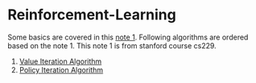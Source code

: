 # Reinforcement-Learning
Some basics are covered in this [note 1](https://github.com/Shauqi/Reinforcement-Learning/blob/main/Reinforcement_Learning_Note_1.pdf). Following algorithms are ordered based on the note 1. This note 1 is from stanford course cs229.

1. [Value Iteration Algorithm](https://github.com/Shauqi/Reinforcement-Learning/tree/main/1_value_iteration)
2. [Policy Iteration Algorithm](https://github.com/Shauqi/Reinforcement-Learning/tree/main/2_Policy_Iteration)
